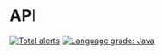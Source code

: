 # API
[![Total alerts](https://img.shields.io/lgtm/alerts/g/xyzrlee/api.svg?logo=lgtm&logoWidth=18)](https://lgtm.com/projects/g/xyzrlee/api/alerts/) [![Language grade: Java](https://img.shields.io/lgtm/grade/java/g/xyzrlee/api.svg?logo=lgtm&logoWidth=18)](https://lgtm.com/projects/g/xyzrlee/api/context:java)